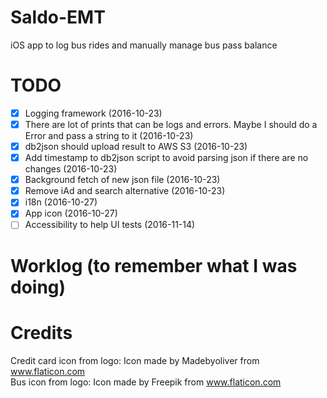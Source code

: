 # Saldo-EMT
iOS app to log bus rides and manually manage bus pass balance

# TODO
- [x] Logging framework (2016-10-23)
- [x] There are lot of prints that can be logs and errors. Maybe I should do a Error and pass a string to it (2016-10-23)
- [x] db2json should upload result to AWS S3 (2016-10-23)
- [x] Add timestamp to db2json script to avoid parsing json if there are no changes (2016-10-23)
- [x] Background fetch of new json file (2016-10-23)
- [x] Remove iAd and search alternative (2016-10-23)
- [x] i18n (2016-10-27)
- [x] App icon (2016-10-27)
- [ ] Accessibility to help UI tests (2016-11-14)

# Worklog (to remember what I was doing)

# Credits

Credit card icon from logo: Icon made by Madebyoliver from www.flaticon.com  
Bus icon from logo: Icon made by Freepik from www.flaticon.com
